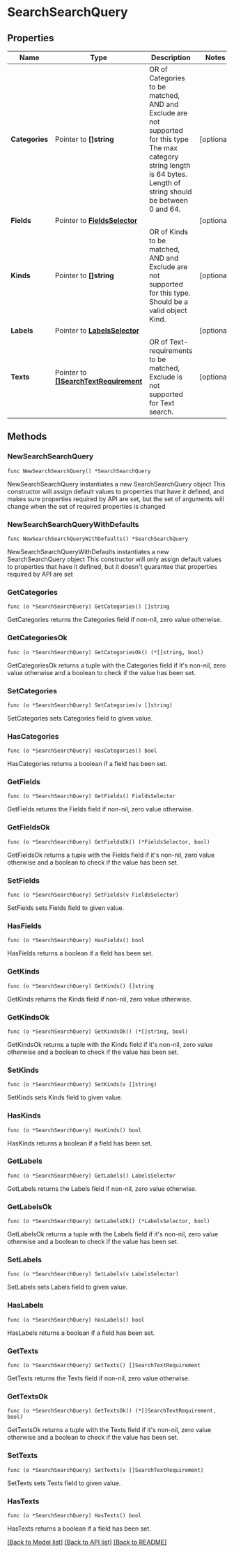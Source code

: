 # SearchSearchQuery

## Properties

Name | Type | Description | Notes
------------ | ------------- | ------------- | -------------
**Categories** | Pointer to **[]string** | OR of Categories to be matched, AND and Exclude are not supported for this type The max category string length is 64 bytes. Length of string should be between 0 and 64. | [optional] 
**Fields** | Pointer to [**FieldsSelector**](fieldsSelector.md) |  | [optional] 
**Kinds** | Pointer to **[]string** | OR of Kinds to be matched, AND and Exclude are not supported for this type. Should be a valid object Kind. | [optional] 
**Labels** | Pointer to [**LabelsSelector**](labelsSelector.md) |  | [optional] 
**Texts** | Pointer to [**[]SearchTextRequirement**](SearchTextRequirement.md) | OR of Text-requirements to be matched, Exclude is not supported for Text search. | [optional] 

## Methods

### NewSearchSearchQuery

`func NewSearchSearchQuery() *SearchSearchQuery`

NewSearchSearchQuery instantiates a new SearchSearchQuery object
This constructor will assign default values to properties that have it defined,
and makes sure properties required by API are set, but the set of arguments
will change when the set of required properties is changed

### NewSearchSearchQueryWithDefaults

`func NewSearchSearchQueryWithDefaults() *SearchSearchQuery`

NewSearchSearchQueryWithDefaults instantiates a new SearchSearchQuery object
This constructor will only assign default values to properties that have it defined,
but it doesn't guarantee that properties required by API are set

### GetCategories

`func (o *SearchSearchQuery) GetCategories() []string`

GetCategories returns the Categories field if non-nil, zero value otherwise.

### GetCategoriesOk

`func (o *SearchSearchQuery) GetCategoriesOk() (*[]string, bool)`

GetCategoriesOk returns a tuple with the Categories field if it's non-nil, zero value otherwise
and a boolean to check if the value has been set.

### SetCategories

`func (o *SearchSearchQuery) SetCategories(v []string)`

SetCategories sets Categories field to given value.

### HasCategories

`func (o *SearchSearchQuery) HasCategories() bool`

HasCategories returns a boolean if a field has been set.

### GetFields

`func (o *SearchSearchQuery) GetFields() FieldsSelector`

GetFields returns the Fields field if non-nil, zero value otherwise.

### GetFieldsOk

`func (o *SearchSearchQuery) GetFieldsOk() (*FieldsSelector, bool)`

GetFieldsOk returns a tuple with the Fields field if it's non-nil, zero value otherwise
and a boolean to check if the value has been set.

### SetFields

`func (o *SearchSearchQuery) SetFields(v FieldsSelector)`

SetFields sets Fields field to given value.

### HasFields

`func (o *SearchSearchQuery) HasFields() bool`

HasFields returns a boolean if a field has been set.

### GetKinds

`func (o *SearchSearchQuery) GetKinds() []string`

GetKinds returns the Kinds field if non-nil, zero value otherwise.

### GetKindsOk

`func (o *SearchSearchQuery) GetKindsOk() (*[]string, bool)`

GetKindsOk returns a tuple with the Kinds field if it's non-nil, zero value otherwise
and a boolean to check if the value has been set.

### SetKinds

`func (o *SearchSearchQuery) SetKinds(v []string)`

SetKinds sets Kinds field to given value.

### HasKinds

`func (o *SearchSearchQuery) HasKinds() bool`

HasKinds returns a boolean if a field has been set.

### GetLabels

`func (o *SearchSearchQuery) GetLabels() LabelsSelector`

GetLabels returns the Labels field if non-nil, zero value otherwise.

### GetLabelsOk

`func (o *SearchSearchQuery) GetLabelsOk() (*LabelsSelector, bool)`

GetLabelsOk returns a tuple with the Labels field if it's non-nil, zero value otherwise
and a boolean to check if the value has been set.

### SetLabels

`func (o *SearchSearchQuery) SetLabels(v LabelsSelector)`

SetLabels sets Labels field to given value.

### HasLabels

`func (o *SearchSearchQuery) HasLabels() bool`

HasLabels returns a boolean if a field has been set.

### GetTexts

`func (o *SearchSearchQuery) GetTexts() []SearchTextRequirement`

GetTexts returns the Texts field if non-nil, zero value otherwise.

### GetTextsOk

`func (o *SearchSearchQuery) GetTextsOk() (*[]SearchTextRequirement, bool)`

GetTextsOk returns a tuple with the Texts field if it's non-nil, zero value otherwise
and a boolean to check if the value has been set.

### SetTexts

`func (o *SearchSearchQuery) SetTexts(v []SearchTextRequirement)`

SetTexts sets Texts field to given value.

### HasTexts

`func (o *SearchSearchQuery) HasTexts() bool`

HasTexts returns a boolean if a field has been set.


[[Back to Model list]](../README.md#documentation-for-models) [[Back to API list]](../README.md#documentation-for-api-endpoints) [[Back to README]](../README.md)


